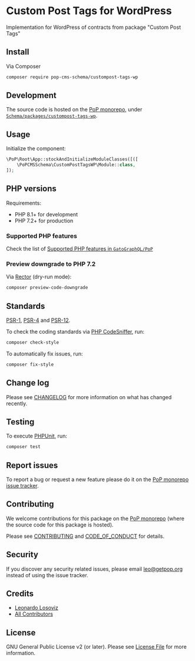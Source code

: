 # Custom Post Tags for WordPress

<!--
[![Build Status][ico-travis]][link-travis]
[![Quality Score][ico-code-quality]][link-code-quality]
[![Software License][ico-license]](LICENSE.md)
[![Latest Version on Packagist][ico-version]][link-packagist]
[![Coverage Status][ico-scrutinizer]][link-scrutinizer]
[![Total Downloads][ico-downloads]][link-downloads]
-->

Implementation for WordPress of contracts from package "Custom Post Tags"

## Install

Via Composer

``` bash
composer require pop-cms-schema/custompost-tags-wp
```

## Development

The source code is hosted on the [PoP monorepo](https://github.com/GatoGraphQL/PoP), under [`Schema/packages/custompost-tags-wp`](https://github.com/GatoGraphQL/PoP/tree/master/layers/Schema/packages/custompost-tags-wp).

## Usage

Initialize the component:

``` php
\PoP\Root\App::stockAndInitializeModuleClasses([([
    \PoPCMSSchema\CustomPostTagsWP\Module::class,
]);
```

## PHP versions

Requirements:

- PHP 8.1+ for development
- PHP 7.2+ for production

### Supported PHP features

Check the list of [Supported PHP features in `GatoGraphQL/PoP`](https://github.com/GatoGraphQL/PoP/blob/master/docs/supported-php-features.md)

### Preview downgrade to PHP 7.2

Via [Rector](https://github.com/rectorphp/rector) (dry-run mode):

```bash
composer preview-code-downgrade
```

## Standards

[PSR-1](https://www.php-fig.org/psr/psr-1), [PSR-4](https://www.php-fig.org/psr/psr-4) and [PSR-12](https://www.php-fig.org/psr/psr-12).

To check the coding standards via [PHP CodeSniffer](https://github.com/squizlabs/PHP_CodeSniffer), run:

``` bash
composer check-style
```

To automatically fix issues, run:

``` bash
composer fix-style
```

## Change log

Please see [CHANGELOG](CHANGELOG.md) for more information on what has changed recently.

## Testing

To execute [PHPUnit](https://phpunit.de/), run:

``` bash
composer test
```

## Report issues

To report a bug or request a new feature please do it on the [PoP monorepo issue tracker](https://github.com/GatoGraphQL/PoP/issues).

## Contributing

We welcome contributions for this package on the [PoP monorepo](https://github.com/GatoGraphQL/PoP) (where the source code for this package is hosted).

Please see [CONTRIBUTING](CONTRIBUTING.md) and [CODE_OF_CONDUCT](CODE_OF_CONDUCT.md) for details.

## Security

If you discover any security related issues, please email leo@getpop.org instead of using the issue tracker.

## Credits

- [Leonardo Losoviz][link-author]
- [All Contributors][link-contributors]

## License

GNU General Public License v2 (or later). Please see [License File](LICENSE.md) for more information.

[ico-version]: https://img.shields.io/packagist/v/pop-cms-schema/custompost-tags-wp.svg?style=flat-square
[ico-license]: https://img.shields.io/badge/license-GPLv2-brightgreen.svg?style=flat-square
[ico-travis]: https://img.shields.io/travis/pop-cms-schema/custompost-tags-wp/master.svg?style=flat-square
[ico-scrutinizer]: https://img.shields.io/scrutinizer/coverage/g/pop-cms-schema/custompost-tags-wp.svg?style=flat-square
[ico-code-quality]: https://img.shields.io/scrutinizer/g/pop-cms-schema/custompost-tags-wp.svg?style=flat-square
[ico-downloads]: https://img.shields.io/packagist/dt/pop-cms-schema/custompost-tags-wp.svg?style=flat-square

[link-packagist]: https://packagist.org/packages/pop-cms-schema/custompost-tags-wp
[link-travis]: https://travis-ci.org/pop-cms-schema/custompost-tags-wp
[link-scrutinizer]: https://scrutinizer-ci.com/g/pop-cms-schema/custompost-tags-wp/code-structure
[link-code-quality]: https://scrutinizer-ci.com/g/pop-cms-schema/custompost-tags-wp
[link-downloads]: https://packagist.org/packages/pop-cms-schema/custompost-tags-wp
[link-author]: https://github.com/leoloso
[link-contributors]: ../../../../../../contributors
